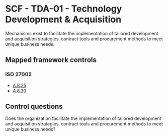 # SCF - TDA-01 - Technology Development & Acquisition
Mechanisms exist to facilitate the implementation of tailored development and acquisition strategies, contract tools and procurement methods to meet unique business needs.
## Mapped framework controls
### ISO 27002
- [A.8.25](../iso27002/a-8.md#a825)
- [A.8.30](../iso27002/a-8.md#a830)
  
## Control questions
Does the organization facilitate the implementation of tailored development and acquisition strategies, contract tools and procurement methods to meet unique business needs?
  